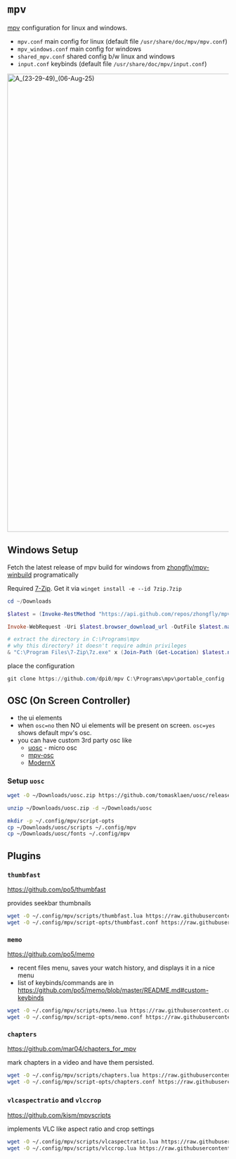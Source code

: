 # `mpv`

[mpv](https://mpv.io/) configuration for linux and windows.

- `mpv.conf` main config for linux (default file `/usr/share/doc/mpv/mpv.conf`)
- `mpv_windows.conf` main config for windows
- `shared_mpv.conf` shared config b/w linux and windows
- `input.conf` keybinds (default file `/usr/share/doc/mpv/input.conf`)

<img width="1914" height="1041" alt="A_(23-29-49)_(06-Aug-25)" src="https://github.com/user-attachments/assets/e14fa322-0aeb-480f-8881-003b76011072" />

## Windows Setup

Fetch the latest release of mpv build for windows from [zhongfly/mpv-winbuild](https://github.com/zhongfly/mpv-winbuild) programatically

Required [7-Zip](https://www.7-zip.org/). Get it via `winget install -e --id 7zip.7zip`

```powershell
cd ~/Downloads

$latest = (Invoke-RestMethod "https://api.github.com/repos/zhongfly/mpv-winbuild/releases/latest").assets | Where-Object { $_.name -like "mpv-x86_64-v3-*-git-*.7z" } | Sort-Object name -Descending | Select-Object -First 1

Invoke-WebRequest -Uri $latest.browser_download_url -OutFile $latest.name

# extract the directory in C:\Programs\mpv
# why this directory? it doesn't require admin privileges
& "C:\Program Files\7-Zip\7z.exe" x (Join-Path (Get-Location) $latest.name) -oC:\Programs\mpv
```

place the configuration

```powershell
git clone https://github.com/dpi0/mpv C:\Programs\mpv\portable_config
```

## OSC (On Screen Controller)

- the ui elements
- when `osc=no` then NO ui elements will be present on screen. `osc=yes` shows default mpv's osc.
- you can have custom 3rd party osc like
  - [uosc](https://github.com/tomasklaen/uosc) - micro osc
  - [mpv-osc](https://github.com/maoiscat/mpv-osc-modern)
  - [ModernX](https://github.com/zydezu/ModernX)

### Setup `uosc`

```bash
wget -O ~/Downloads/uosc.zip https://github.com/tomasklaen/uosc/releases/latest/download/uosc.zip

unzip ~/Downloads/uosc.zip -d ~/Downloads/uosc

mkdir -p ~/.config/mpv/script-opts
cp ~/Downloads/uosc/scripts ~/.config/mpv
cp ~/Downloads/uosc/fonts ~/.config/mpv
```

## Plugins

### `thumbfast`

<https://github.com/po5/thumbfast>

provides seekbar thumbnails

```bash
wget -O ~/.config/mpv/scripts/thumbfast.lua https://raw.githubusercontent.com/po5/thumbfast/refs/heads/master/thumbfast.lua
wget -O ~/.config/mpv/script-opts/thumbfast.conf https://raw.githubusercontent.com/po5/thumbfast/refs/heads/master/thumbfast.conf
```

### `memo`

<https://github.com/po5/memo>

- recent files menu, saves your watch history, and displays it in a nice menu
- list of keybinds/commands are in <https://github.com/po5/memo/blob/master/README.md#custom-keybinds>


```bash
wget -O ~/.config/mpv/scripts/memo.lua https://raw.githubusercontent.com/po5/memo/refs/heads/master/memo.lua
wget -O ~/.config/mpv/script-opts/memo.conf https://raw.githubusercontent.com/po5/memo/refs/heads/master/memo.conf
```

### `chapters`

<https://github.com/mar04/chapters_for_mpv>

mark chapters in a video and have them persisted.

```bash
wget -O ~/.config/mpv/scripts/chapters.lua https://raw.githubusercontent.com/mar04/chapters_for_mpv/refs/heads/main/chapters.lua
wget -O ~/.config/mpv/script-opts/chapters.conf https://raw.githubusercontent.com/mar04/chapters_for_mpv/refs/heads/main/chapters.conf
```

### `vlcaspectratio` and `vlccrop`

<https://github.com/kism/mpvscripts>

implements VLC like aspect ratio and crop settings

```bash
wget -O ~/.config/mpv/scripts/vlcaspectratio.lua https://raw.githubusercontent.com/kism/mpvscripts/refs/heads/main/scripts/vlcaspectratio.lua
wget -O ~/.config/mpv/scripts/vlccrop.lua https://raw.githubusercontent.com/kism/mpvscripts/refs/heads/main/scripts/vlccrop.lua
```
